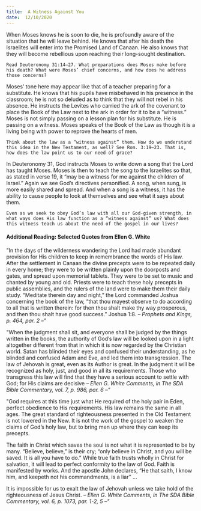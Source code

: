 ```yaml
---
title:  A Witness Against You
date:  12/10/2020
---
```


When Moses knows he is soon to die, he is profoundly aware of the situation that he will leave behind. He knows that after his death the Israelites will enter into the Promised Land of Canaan. He also knows that they will become rebellious upon reaching their long-sought destination.

`Read Deuteronomy 31:14–27. What preparations does Moses make before his death? What were Moses’ chief concerns, and how does he address those concerns?`

Moses’ tone here may appear like that of a teacher preparing for a substitute. He knows that his pupils have misbehaved in his presence in the classroom; he is not so deluded as to think that they will not rebel in his absence. He instructs the Levites who carried the ark of the covenant to place the Book of the Law next to the ark in order for it to be a “witness.” Moses is not simply passing on a lesson plan for his substitute. He is passing on a witness. Moses speaks of the Book of the Law as though it is a living being with power to reprove the hearts of men.

`Think about the law as a “witness against” them. How do we understand this idea in the New Testament, as well? See Rom. 3:19–23. That is, how does the law point us to our need of grace?`

In Deuteronomy 31, God instructs Moses to write down a song that the Lord has taught Moses. Moses is then to teach the song to the Israelites so that, as stated in verse 19, it “may be a witness for me against the children of Israel.” Again we see God’s directives personified. A song, when sung, is more easily shared and spread. And when a song is a witness, it has the ability to cause people to look at themselves and see what it says about them.

`Even as we seek to obey God’s law with all our God-given strength, in what ways does His law function as a “witness against” us? What does this witness teach us about the need of the gospel in our lives?`

#### Additional Reading: Selected Quotes from Ellen G. White

"In the days of the wilderness wandering the Lord had made abundant provision for His children to keep in remembrance the words of His law. After the settlement in Canaan the divine precepts were to be repeated daily in every home; they were to be written plainly upon the doorposts and gates, and spread upon memorial tablets. They were to be set to music and chanted by young and old. Priests were to teach these holy precepts in public assemblies, and the rulers of the land were to make them their daily study. “Meditate therein day and night,” the Lord commanded Joshua concerning the book of the law, “that thou mayest observe to do according to all that is written therein: for then thou shalt make thy way prosperous, and then thou shalt have good success.” Joshua 1:8. _– Prophets and Kings, p. 464, par. 2 –"_

"When the judgment shall sit, and everyone shall be judged by the things written in the books, the authority of God’s law will be looked upon in a light altogether different from that in which it is now regarded by the Christian world. Satan has blinded their eyes and confused their understanding, as he blinded and confused Adam and Eve, and led them into transgression. The law of Jehovah is great, even as its Author is great. In the judgment it will be recognized as holy, just, and good in all its requirements. Those who transgress this law will find that they have a serious account to settle with God; for His claims are decisive _– Ellen G. White Comments, in The SDA Bible Commentary, vol. 7, p. 986, par. 6 –"_

"God requires at this time just what He required of the holy pair in Eden, perfect obedience to His requirements. His law remains the same in all ages. The great standard of righteousness presented in the Old Testament is not lowered in the New. It is not the work of the gospel to weaken the claims of God’s holy law, but to bring men up where they can keep its precepts.

The faith in Christ which saves the soul is not what it is represented to be by many. “Believe, believe,” is their cry; “only believe in Christ, and you will be saved. It is all you have to do.” While true faith trusts wholly in Christ for salvation, it will lead to perfect conformity to the law of God. Faith is manifested by works. And the apostle John declares, “He that saith, I know him, and keepeth not his commandments, is a liar” ...

It is impossible for us to exalt the law of Jehovah unless we take hold of the righteousness of Jesus Christ. _– Ellen G. White Comments, in The SDA Bible Commentary, vol. 6, p. 1073, par. 1-2, 5 –"_
